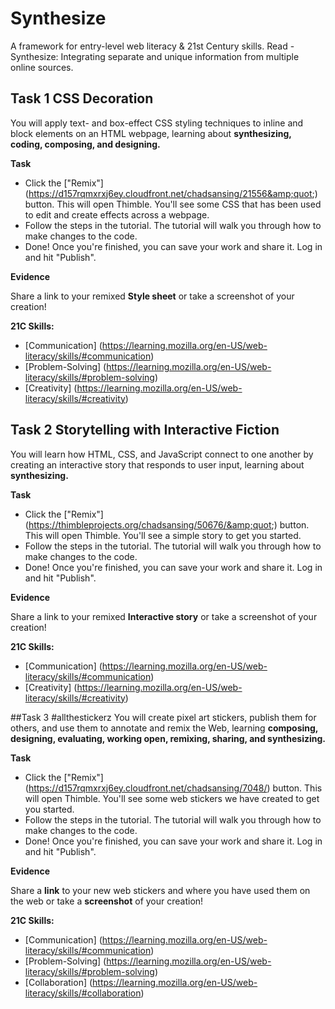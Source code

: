 # Synthesize

A framework for entry-level web literacy & 21st Century skills. Read - Synthesize: Integrating separate and unique information from multiple online sources.

## Task 1 CSS Decoration
You will apply text- and box-effect CSS styling techniques to inline and block elements on an HTML webpage, learning about **synthesizing, coding, composing, and designing.**

**Task**
* Click the ["Remix"] (https://d157rqmxrxj6ey.cloudfront.net/chadsansing/21556&amp;quot;) button. This will open Thimble. You'll see some CSS that has been used to edit and create effects across a webpage.
* Follow the steps in the tutorial. The tutorial will walk you through how to make changes to the code.
* Done! Once you're finished, you can save your work and share it. Log in and hit "Publish".

**Evidence**

Share a link to your remixed **Style sheet** or take a screenshot of your creation!

**21C Skills:** 

* [Communication] (https://learning.mozilla.org/en-US/web-literacy/skills/#communication)
* [Problem-Solving] (https://learning.mozilla.org/en-US/web-literacy/skills/#problem-solving)
* [Creativity] (https://learning.mozilla.org/en-US/web-literacy/skills/#creativity)

## Task 2 Storytelling with Interactive Fiction
You will learn how HTML, CSS, and JavaScript connect to one another by creating an interactive story that responds to user input, learning about **synthesizing.**

**Task**
* Click the ["Remix"] (https://thimbleprojects.org/chadsansing/50676/&amp;quot;) button. This will open Thimble. You'll see a simple story to get you started.
* Follow the steps in the tutorial. The tutorial will walk you through how to make changes to the code.
* Done! Once you're finished, you can save your work and share it. Log in and hit "Publish".

**Evidence**

Share a link to your remixed **Interactive story** or take a screenshot of your creation!

**21C Skills:** 

* [Communication] (https://learning.mozilla.org/en-US/web-literacy/skills/#communication)
* [Creativity] (https://learning.mozilla.org/en-US/web-literacy/skills/#creativity)

##Task 3 #allthestickerz
You will create pixel art stickers, publish them for others, and use them to annotate and remix the Web, learning **composing, designing, evaluating, working open, remixing, sharing, and synthesizing.**

**Task**
* Click the ["Remix"] (https://d157rqmxrxj6ey.cloudfront.net/chadsansing/7048/) button. This will open Thimble. You'll see some web stickers we have created to get you started.
* Follow the steps in the tutorial. The tutorial will walk you through how to make changes to the code.
* Done! Once you're finished, you can save your work and share it. Log in and hit "Publish".

**Evidence**

Share a **link** to your new web stickers and where you have used them on the web or take a **screenshot** of your creation!

**21C Skills:**

* [Communication] (https://learning.mozilla.org/en-US/web-literacy/skills/#communication)
* [Problem-Solving] (https://learning.mozilla.org/en-US/web-literacy/skills/#problem-solving)
* [Collaboration] (https://learning.mozilla.org/en-US/web-literacy/skills/#collaboration)
